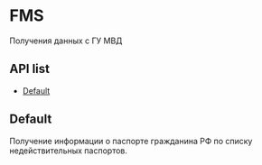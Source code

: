 # FMS
Получения данных с ГУ МВД

## API list
- [Default](#default)

## Default
Получение информации о паспорте гражданина РФ по списку недействительных паспортов.